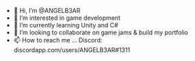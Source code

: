 - 👋 Hi, I’m @ANGELB3AR
- 👀 I’m interested in game development
- 🌱 I’m currently learning Unity and C#
- 💞️ I’m looking to collaborate on game jams & build my portfolio
- 📫 How to reach me ... Discord: discordapp.com/users/ANGELB3AR#1311

<!---
ANGELB3AR/ANGELB3AR is a ✨ special ✨ repository because its `README.md` (this file) appears on your GitHub profile.
You can click the Preview link to take a look at your changes.
--->
